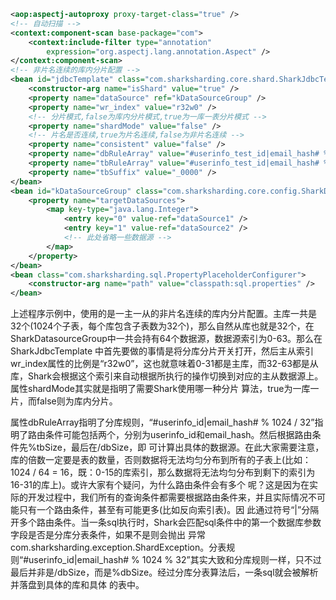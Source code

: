 ```Xml
<aop:aspectj-autoproxy proxy-target-class="true" />
<!-- 自动扫描 -->
<context:component-scan base-package="com">
	<context:include-filter type="annotation"
		expression="org.aspectj.lang.annotation.Aspect" />
</context:component-scan>
<!-- 非片名连续的库内分片配置 -->
<bean id="jdbcTemplate" class="com.sharksharding.core.shard.SharkJdbcTemplate">
	<constructor-arg name="isShard" value="true" />
	<property name="dataSource" ref="kDataSourceGroup" />
	<property name="wr_index" value="r32w0" />
	<!-- 分片模式,false为库内分片模式,true为一库一表分片模式 -->
	<property name="shardMode" value="false" />
	<!-- 片名是否连续,true为片名连续,false为非片名连续 -->
	<property name="consistent" value="false" />
	<property name="dbRuleArray" value="#userinfo_test_id|email_hash# % 1024 / 32" />
	<property name="tbRuleArray" value="#userinfo_test_id|email_hash# % 1024 % 32" />
	<property name="tbSuffix" value="_0000" />
</bean>
<bean id="kDataSourceGroup" class="com.sharksharding.core.config.SharkDatasourceGroup">
	<property name="targetDataSources">
		<map key-type="java.lang.Integer">
			<entry key="0" value-ref="dataSource1" />
			<entry key="1" value-ref="dataSource2" />
			<!-- 此处省略一些数据源 -->
		</map>
	</property>
</bean>
<bean class="com.sharksharding.sql.PropertyPlaceholderConfigurer">
	<constructor-arg name="path" value="classpath:sql.properties" />
</bean>
```

上述程序示例中，使用的是一主一从的非片名连续的库内分片配置。主库一共是32个(1024个子表，每个库包含子表数为32个)，那么自然从库也就是32个，在SharkDatasourceGroup中一共会持有64个数据源，数据源索引为0-63。那么在SharkJdbcTemplate 中首先要做的事情是将分库分片开关打开，然后主从索引wr_index属性的比例是“r32w0”，这也就意味着0-31都是主库，而32-63都是从 库，Shark会根据这个索引来自动根据所执行的操作切换到对应的主从数据源上。属性shardMode其实就是指明了需要Shark使用哪一种分片 算法，true为一库一片，而false则为库内分片。

属性dbRuleArray指明了分库规则，“#userinfo_id|email_hash# % 1024 / 32”指明了路由条件可能包括两个，分别为userinfo_id和email_hash。然后根据路由条件先%tbSize，最后在/dbSize，即 可计算出具体的数据源。在此大家需要注意，库的倍数一定要是表的数量，否则数据将无法均匀分布到所有的子表上(比如：1024 / 64 = 16，既：0-15的库索引，那么数据将无法均匀分布到剩下的索引为16-31的库上)。或许大家有个疑问，为什么路由条件会有多个 呢？这是因为在实际的开发过程中，我们所有的查询条件都需要根据路由条件来，并且实际情况不可能只有一个路由条件，甚至有可能更多(比如反向索引表)。因 此通过符号“|”分隔开多个路由条件。当一条sql执行时，Shark会匹配sql条件中的第一个数据库参数字段是否是分库分表条件，如果不是则会抛出 异常com.sharksharding.exception.ShardException。分表规则“#userinfo_id|email_hash# % 1024 % 32”其实大致和分库规则一样，只不过最后并非是/dbSize，而是%dbSize。经过分库分表算法后，一条sql就会被解析并落盘到具体的库和具体 的表中。